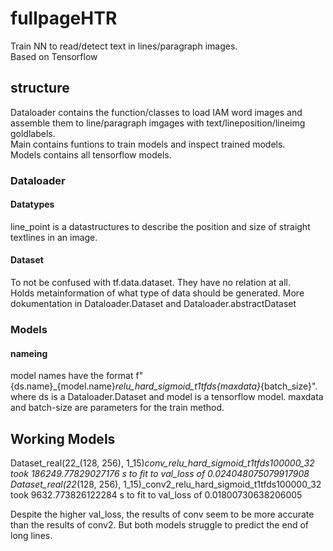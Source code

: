 # fullpageHTR
Train NN to read/detect text in lines/paragraph images.<br>
Based on Tensorflow <br>

## structure
Dataloader contains the function/classes to load IAM word images and assemble them to line/paragraph imgages with text/lineposition/lineimg goldlabels. <br>
Main contains funtions to train models and inspect trained models. <br>
Models contains all tensorflow models. <br>

### Dataloader
#### Datatypes
line_point is a datastructures to describe the position and size of straight textlines in an image.
#### Dataset
To not be confused with tf.data.dataset. They have no relation at all. <br>
Holds metainformation of what type of data should be generated.
More dokumentation in Dataloader.Dataset and Dataloader.abstractDataset

### Models
#### nameing
model names have the format f"{ds.name}_{model.name}_relu_hard_sigmoid_t1tfds{maxdata}_{batch_size}".
where ds is a Dataloader.Dataset and model is a tensorflow model. maxdata and batch-size are parameters for the train method.

## Working Models
Dataset_real(22_(128, 256), 1_15)_conv_relu_hard_sigmoid_t1tfds100000_32  took  186249.77829027176 s to fit to val_loss of  0.024048075079917908
Dataset_real(22_(128, 256), 1_15)_conv2_relu_hard_sigmoid_t1tfds100000_32  took  9632.773826122284 s to fit to val_loss of  0.01800730638206005

Despite the higher val_loss, the results of conv seem to be more accurate than the results of conv2.
But both models struggle to predict the end of long lines.


